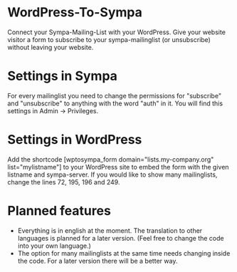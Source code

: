 # WordPress-To-Sympa
Connect your Sympa-Mailing-List with your WordPress.
Give your website visitor a form to subscribe to your sympa-mailinglist (or unsubscribe) without leaving your website.

# Settings in Sympa
For every mailinglist you need to change the permissions for "subscribe" and "unsubscribe" to anything with the word "auth" in it.
You will find this settings in Admin -> Privileges.

# Settings in WordPress
Add the shortcode [wptosympa_form domain="lists.my-company.org" list="mylistname"] to your WordPress site to embed the form with the given listname and sympa-server.
If you would like to show many mailinglists, change the lines 72, 195, 196 and 249.

# Planned features
- Everything is in english at the moment. The translation to other languages is planned for a later version. (Feel free to change the code into your own language.)
- The option for many mailinglists at the same time needs changing inside the code. For a later version there will be a better way. 
